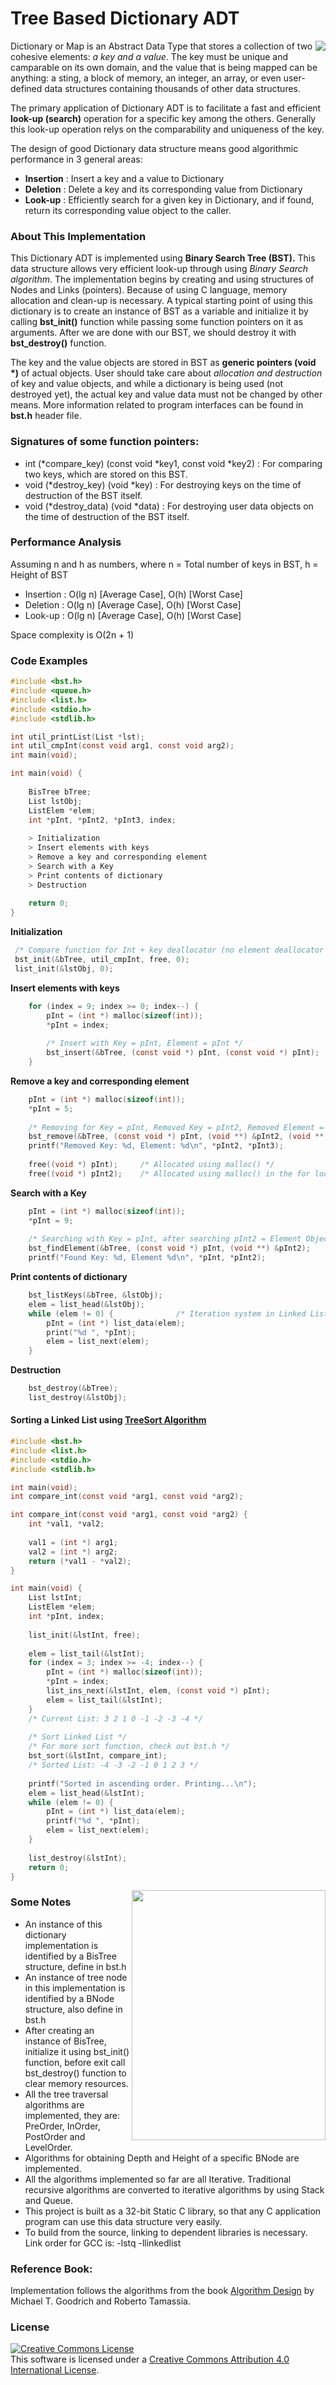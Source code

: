 # Tree Based Dictionary ADT

<img align="right" src="https://github.com/AKD92/Tree-Based-Dictionary-ADT/raw/master/bst.png">

Dictionary or Map is an Abstract Data Type that stores a collection of two cohesive elements: <i>a key and a value</i>. The key must be unique and camparable on its own domain, and the value that is being mapped can be anything: a sting, a block of memory, an integer, an array, or even user-defined data structures containing thousands of other data structures.

The primary application of Dictionary ADT is to facilitate a fast and efficient <b>look-up (search)</b> operation for a specific key among the others. Generally this look-up operation relys on the comparability and uniqueness of the key.

The design of good Dictionary data structure means good algorithmic performance in 3 general areas:
  * <b>Insertion</b> : Insert a key and a value to Dictionary
  * <b>Deletion</b>  : Delete a key and its corresponding value from Dictionary
  * <b>Look-up</b>   : Efficiently search for a given key in Dictionary, and if found, return its corresponding value object to the caller.

### About This Implementation
This Dictionary ADT is implemented using <b>Binary Search Tree (BST).</b> This data structure allows very efficient look-up through using <i>Binary Search algorithm</i>. The implementation begins by creating and using structures of Nodes and Links (pointers). Because of using C language, memory allocation and clean-up is necessary. A typical starting point of using this dictionary is to create an instance of BST as a variable and initialize it by calling <b>bst_init()</b> function while passing some function pointers on it as arguments. After we are done with our BST, we should destroy it with <b>bst_destroy()</b> function.

The key and the value objects are stored in BST as <b>generic pointers (void *)</b> of actual objects. User should take care about <i>allocation and destruction</i> of key and value objects, and while a dictionary is being used (not destroyed yet), the actual key and value data must not be changed by other means. More information related to program interfaces can be found in <b>bst.h</b> header file.

### Signatures of some function pointers:
  * int (*compare_key) (const void *key1, const void *key2) : For comparing two keys, which are stored on this BST.
  * void (*destroy_key) (void *key) : For destroying keys on the time of destruction of the BST itself.
  * void (*destroy_data) (void *data) : For destroying user data objects on the time of destruction of the BST itself.

### Performance Analysis
Assuming n and h as numbers, where n = Total number of keys in BST, h = Height of BST
  * Insertion : O(lg n)         [Average Case],         O(h)         [Worst Case]
  * Deletion  : O(lg n)         [Average Case],         O(h)         [Worst Case]
  * Look-up   : O(lg n)         [Average Case],         O(h)         [Worst Case]
 
Space complexity is O(2n + 1)

### Code Examples
```C
#include <bst.h>
#include <queue.h>
#include <list.h>
#include <stdio.h>
#include <stdlib.h>

int util_printList(List *lst);
int util_cmpInt(const void arg1, const void arg2);
int main(void);

int main(void) {
	
	BisTree bTree;
	List lstObj;
	ListElem *elem;
	int *pInt, *pInt2, *pInt3, index;
	
	> Initialization
	> Insert elements with keys
	> Remove a key and corresponding element
	> Search with a Key
	> Print contents of dictionary
	> Destruction
	
	return 0;
}
```

**Initialization**
```C
 /* Compare function for Int + key deallocator (no element deallocator */
 bst_init(&bTree, util_cmpInt, free, 0);
 list_init(&lstObj, 0);
```
**Insert elements with keys**
```C
	for (index = 9; index >= 0; index--) {
		pInt = (int *) malloc(sizeof(int));
		*pInt = index;
		
		/* Insert with Key = pInt, Element = pInt */
		bst_insert(&bTree, (const void *) pInt, (const void *) pInt);
	}
```
**Remove a key and corresponding element**
```C
	pInt = (int *) malloc(sizeof(int));
	*pInt = 5;
	
	/* Removing for Key = pInt, Removed Key = pInt2, Removed Element = pInt3 */
	bst_remove(&bTree, (const void *) pInt, (void **) &pInt2, (void **) &pInt3);
	printf("Removed Key: %d, Element: %d\n", *pInt2, *pInt3);
	
	free((void *) pInt);     /* Allocated using malloc() */
	free((void *) pInt2);    /* Allocated using malloc() in the for loop of Insertion */
```
**Search with a Key**
```C
	pInt = (int *) malloc(sizeof(int));
	*pInt = 9;
	
	/* Searching with Key = pInt, after searching pInt2 = Element Object of key pInt */
	bst_findElement(&bTree, (const void *) pInt, (void **) &pInt2);
	printf("Found Key: %d, Element %d\n", *pInt, *pInt2);
```
**Print contents of dictionary**
```C
	bst_listKeys(&bTree, &lstObj);
	elem = list_head(&lstObj);
	while (elem != 0) {              /* Iteration system in Linked List */
		pInt = (int *) list_data(elem);
		print("%d ", *pInt);
		elem = list_next(elem);
	}
```
**Destruction**
```C
	bst_destroy(&bTree);
	list_destroy(&lstObj);
```
#### Sorting a Linked List using <a href="https://en.wikipedia.org/wiki/Tree_sort">TreeSort Algorithm</a>
```C
#include <bst.h>
#include <list.h>
#include <stdio.h>
#include <stdlib.h>

int main(void);
int compare_int(const void *arg1, const void *arg2);

int compare_int(const void *arg1, const void *arg2) {
	int *val1, *val2;
	
	val1 = (int *) arg1;
	val2 = (int *) arg2;
	return (*val1 - *val2);
}

int main(void) {
	List lstInt;
	ListElem *elem;
	int *pInt, index;
	
	list_init(&lstInt, free);
	
	elem = list_tail(&lstInt);
	for (index = 3; index >= -4; index--) {
		pInt = (int *) malloc(sizeof(int));
		*pInt = index;
		list_ins_next(&lstInt, elem, (const void *) pInt);
		elem = list_tail(&lstInt);
	}
	/* Current List: 3 2 1 0 -1 -2 -3 -4 */
	
	/* Sort Linked List */
	/* For more sort function, check out bst.h */
	bst_sort(&lstInt, compare_int);
	/* Sorted List: -4 -3 -2 -1 0 1 2 3 */
	
	printf("Sorted in ascending order. Printing...\n");
	elem = list_head(&lstInt);
	while (elem != 0) {
		pInt = (int *) list_data(elem);
		printf("%d ", *pInt);
		elem = list_next(elem);
	}
	
	list_destroy(&lstInt);
	return 0;
}
```
<img align="right" height="400" width="310" src="https://github.com/AKD92/Tree-Based-Dictionary-ADT/raw/master/book_ds_mtrt.jpg">

### Some Notes
  * An instance of this dictionary implementation is identified by a BisTree structure, define in bst.h
  * An instance of tree node in this implementation is identified by a BNode structure, also define in bst.h
  * After creating an instance of BisTree, initialize it using bst_init() function, before exit call bst_destroy() function to clear memory resources.
  * All the tree traversal algorithms are implemented, they are: PreOrder, InOrder, PostOrder and LevelOrder.
  * Algorithms for obtaining Depth and Height of a specific BNode are implemented.
  * All the algorithms implemented so far are all Iterative. Traditional recursive algorithms are converted to iterative algorithms by using Stack and Queue.
  * This project is built as a 32-bit Static C library, so that any C application program can use this data structure very easily.
  * To build from the source, linking to dependent libraries is necessary. Link order for GCC is: -lstq -llinkedlist

### Reference Book:
Implementation follows the algorithms from the book <a href="http://ww3.algorithmdesign.net/">Algorithm Design</a> by Michael T. Goodrich and Roberto Tamassia.

### License
<a rel="license" href="http://creativecommons.org/licenses/by/4.0/"><img alt="Creative Commons License" style="border-width:0" src="https://i.creativecommons.org/l/by/4.0/88x31.png" /></a><br />This software is licensed under a <a rel="license" href="http://creativecommons.org/licenses/by/4.0/">Creative Commons Attribution 4.0 International License</a>.
